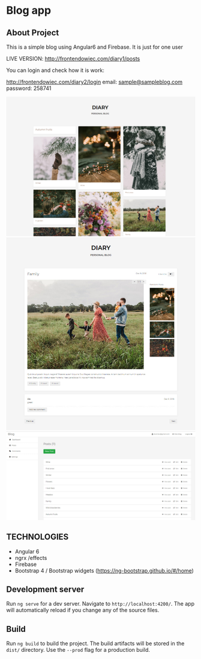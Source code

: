 # Blog app

## About Project

This is a simple blog using Angular6 and Firebase. It is just for one user

LIVE VERSION: http://frontendowiec.com/diary1/posts

You can login and check how it is work:

http://frontendowiec.com/diary2/login
email: sample@sampleblog.com
password: 258741

![myimage-alt-tag](https://github.com/idVarNew/blog/blob/master/src/assets/cover1.jpg?raw=true)
![myimage-alt-tag](https://github.com/idVarNew/blog/blob/master/src/assets/cover2.jpg?raw=true)
![myimage-alt-tag](https://github.com/idVarNew/blog/blob/master/src/assets/cover3.jpg?raw=true)


## TECHNOLOGIES

- Angular 6
- ngrx /effects
- Firebase
- Bootstrap 4 / Bootstrap widgets (https://ng-bootstrap.github.io/#/home)

## Development server

Run `ng serve` for a dev server. Navigate to `http://localhost:4200/`. The app will automatically reload if you change any of the source files.

## Build

Run `ng build` to build the project. The build artifacts will be stored in the `dist/` directory. Use the `--prod` flag for a production build.
